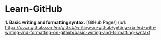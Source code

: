 # Learn-GitHub
**1. Basic writing and formatting syntax.** [GitHub Pages] (*url*: https://docs.github.com/en/github/writing-on-github/getting-started-with-writing-and-formatting-on-github/basic-writing-and-formatting-syntax)

